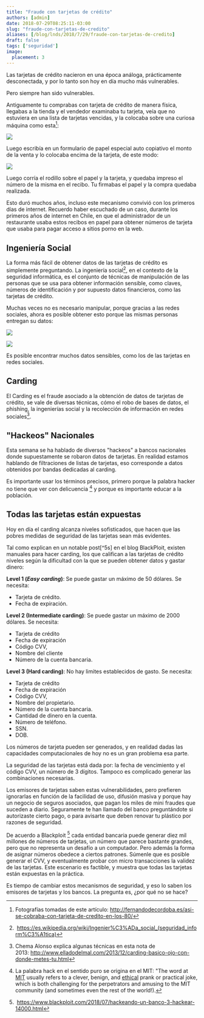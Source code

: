 ```yaml
---
title: "Fraude con tarjetas de crédito"
authors: [admin]
date: 2018-07-29T08:25:11-03:00
slug: "fraude-con-tarjetas-de-credito"
aliases: [/blog/lnds/2018/7/29/fraude-con-tarjetas-de-credito]
draft: false
tags: ['seguridad']
image:
  placement: 3
---
```

Las tarjetas de crédito nacieron en una época análoga, prácticamente
desconectada, y por lo tanto son hoy en día mucho más vulnerables.

Pero siempre han sido vulnerables.

Antiguamente tu comprabas con tarjeta de crédito de manera física,
llegabas a la tienda y el vendedor examinaba tu tarjeta, veía que no
estuviera en una lista de tarjetas vencidas, y la colocaba sobre una
curiosa máquina como esta[^1]:

![](https://d2dspjyoh5c79p.cloudfront.net/20f20c4e-933a-11e8-a030-2b5831f8ecb5-aa9f18b7)

Luego escribía en un formulario de papel especial auto copiativo el
monto de la venta y lo colocaba encima de la tarjeta, de este modo:

![](https://d2dspjyoh5c79p.cloudfront.net/3f4f071f-933a-11e8-a030-2b5831f8ecb5-aa9f18b7)

Luego corría el rodillo sobre el papel y la tarjeta, y quedaba impreso
el número de la misma en el recibo. Tu firmabas el papel y la compra
quedaba realizada.

Esto duró muchos años, incluso este mecanismo convivió con los primeros
días de internet. Recuerdo haber escuchado de un caso, durante los
primeros años de internet en Chile, en que el administrador de un
restaurante usaba estos recibos en papel para obtener números de tarjeta
que usaba para pagar acceso a sitios porno en la web.

Ingeniería Social
-----------------

La forma más fácil de obtener datos de las tarjetas de crédito es
simplemente preguntando. La ingeniería social[^2], en el contexto de la
seguridad informática, es el conjunto de técnicas de manipulación de las
personas que se usa para obtener información sensible, como claves,
números de identificación y por supuesto datos financieros, como las
tarjetas de crédito.

Muchas veces no es necesario manipular, porque gracias a las redes
sociales, ahora es posible obtener esto porque las mismas personas
entregan su datos:

![](https://d2dspjyoh5c79p.cloudfront.net/3b401920-933b-11e8-a030-2b5831f8ecb5-aa9f18b7)

![](https://d2dspjyoh5c79p.cloudfront.net/44b47281-933b-11e8-a030-2b5831f8ecb5-aa9f18b7)

Es posible encontrar muchos datos sensibles, como los de las tarjetas en
redes sociales.

Carding
-------

El Carding es el fraude asociado a la obtención de datos de tarjetas de
crédito, se vale de diversas técnicas, cómo el robo de bases de datos,
el phishing, la ingenierías social y la recolección de información en
redes sociales[^3].

"Hackeos" Nacionales
----------------------

Esta semana se ha hablado de diversos "hackeos" a bancos nacionales
donde supuestamente se robaron datos de tarjetas. En realidad estamos
hablando de filtraciones de listas de tarjetas, eso corresponde a datos
obtenidos por bandas dedicadas al carding. 

Es importante usar los términos precisos, primero porque la palabra
hacker no tiene que ver con delicuencia [^4] y porque es importante
educar a la población.

Todas las tarjetas están expuestas
----------------------------------

Hoy en día el carding alcanza niveles sofisticados, que hacen que las
pobres medidas de seguridad de las tarjetas sean más evidentes.

Tal como explican en un notable post[^5s] en el blog BlackPloit,
existen manuales para hacer carding, los que califican a las tarjetas de
crédito niveles según la dificultad con la que se pueden obtener datos y
gastar dinero:

**Level 1 (*Easy carding*)**: Se puede gastar un máximo de 50 dólares.
Se necesita:

-   Tarjeta de crédito.
-   Fecha de expiración.

**Level 2 (Intermediate carding)**: Se puede gastar un máximo de 2000
dólares. Se necesita:

-   Tarjeta de crédito
-   Fecha de expiración
-   Código CVV,
-   Nombre del cliente
-   Número de la cuenta bancaria.

**Level 3 (Hard carding)**: No hay limites establecidos de gasto. Se
necesita:

-   Tarjeta de crédito
-   Fecha de expiración
-   Código CVV,
-   Nombre del propietario.
-   Número de la cuenta bancaria.
-   Cantidad de dinero en la cuenta.
-   Número de teléfono.
-   SSN.
-   DOB.

Los números de tarjeta pueden ser generados, y en realidad dadas las
capacidades computacionales de hoy no es un gran problema esa parte.

La seguridad de las tarjetas está dada por: la fecha de vencimiento y el
código CVV, un número de 3 dígitos. Tampoco es complicado generar las
combinaciones necesarias.

Los emisores de tarjetas saben estas vulnerabilidades, pero prefieren
ignorarlas en función de la facilidad de uso, difusión masiva y porque
hay un negocio de seguros asociados, que pagan los miles de mini fraudes
que suceden a diario. Seguramente te han llamado del banco preguntándote
si autorizaste cierto pago, o para avisarte que deben renovar tu
plástico por razones de seguridad. 

De acuerdo a Blackploit [^5] cada entidad bancaria puede generar diez
mil millones de números de tarjetas, un número que parece bastante
grandes, pero que no representa un desafío a un computador. Pero además
la forma de asignar números obedece a ciertos patrones. Súmenle que es
posible generar el CVV, y eventualmente probar con micro transacciones
la validez de las tarjetas. Este escenario es factible, y muestra que
todas las tarjetas están expuestas en la
práctica.

Es tiempo de cambiar estos mecanismos de seguridad, y eso lo saben los
emisores de tarjetas y los bancos. La pregunta es, ¿por qué no se
hace?


[^1]: Fotografías tomadas de este
artículo: <http://fernandodecordoba.es/asi-se-cobraba-con-tarjeta-de-credito-en-los-80/>

[^2]: <https://es.wikipedia.org/wiki/Ingenier%C3%ADa_social_(seguridad_inform%C3%A1tica)>

[^3]: Chema Alonso explica algunas técnicas en esta nota de
2013: <http://www.elladodelmal.com/2013/12/carding-basico-ojo-con-donde-metes-tu.html>

[^4]: La palabra hack en el sentido puro se origina en el MIT: "The
word at [MIT](http://web.mit.edu/) usually refers to a clever, benign, and
[ethical](http://hacks.mit.edu/Hacks/misc/ethics.html)
prank or practical joke, which is both challenging for the perpetrators
and amusing to the MIT community (and sometimes even the rest of the
world!).

[^5]: <https://www.blackploit.com/2018/07/hackeando-un-banco-3-hackear-14000.html>

